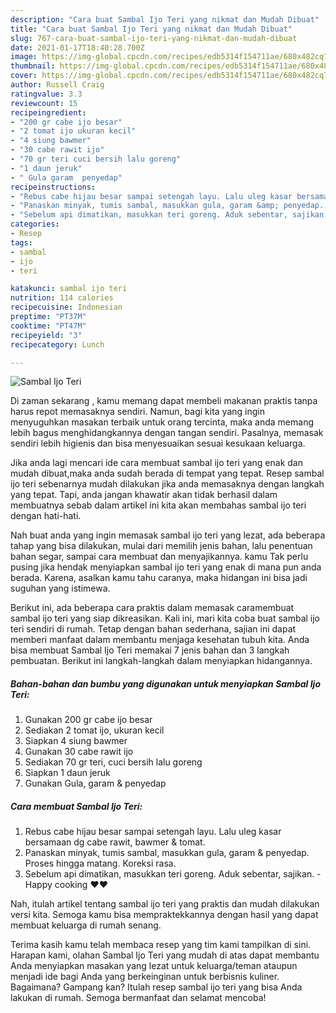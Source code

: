 ```yaml
---
description: "Cara buat Sambal Ijo Teri yang nikmat dan Mudah Dibuat"
title: "Cara buat Sambal Ijo Teri yang nikmat dan Mudah Dibuat"
slug: 767-cara-buat-sambal-ijo-teri-yang-nikmat-dan-mudah-dibuat
date: 2021-01-17T18:40:28.700Z
image: https://img-global.cpcdn.com/recipes/edb5314f154711ae/680x482cq70/sambal-ijo-teri-foto-resep-utama.jpg
thumbnail: https://img-global.cpcdn.com/recipes/edb5314f154711ae/680x482cq70/sambal-ijo-teri-foto-resep-utama.jpg
cover: https://img-global.cpcdn.com/recipes/edb5314f154711ae/680x482cq70/sambal-ijo-teri-foto-resep-utama.jpg
author: Russell Craig
ratingvalue: 3.3
reviewcount: 15
recipeingredient:
- "200 gr cabe ijo besar"
- "2 tomat ijo ukuran kecil"
- "4 siung bawmer"
- "30 cabe rawit ijo"
- "70 gr teri cuci bersih lalu goreng"
- "1 daun jeruk"
- " Gula garam  penyedap"
recipeinstructions:
- "Rebus cabe hijau besar sampai setengah layu. Lalu uleg kasar bersamaan dg cabe rawit, bawmer &amp; tomat."
- "Panaskan minyak, tumis sambal, masukkan gula, garam &amp; penyedap. Proses hingga matang. Koreksi rasa."
- "Sebelum api dimatikan, masukkan teri goreng. Aduk sebentar, sajikan. Happy cooking ❤❤"
categories:
- Resep
tags:
- sambal
- ijo
- teri

katakunci: sambal ijo teri 
nutrition: 114 calories
recipecuisine: Indonesian
preptime: "PT37M"
cooktime: "PT47M"
recipeyield: "3"
recipecategory: Lunch

---
```



![Sambal Ijo Teri](https://img-global.cpcdn.com/recipes/edb5314f154711ae/680x482cq70/sambal-ijo-teri-foto-resep-utama.jpg)

Di zaman  sekarang , kamu memang dapat membeli makanan praktis tanpa harus repot memasaknya sendiri. Namun, bagi kita yang ingin menyuguhkan masakan terbaik untuk orang tercinta, maka anda memang lebih bagus menghidangkannya dengan tangan sendiri. Pasalnya, memasak sendiri lebih higienis dan bisa menyesuaikan sesuai kesukaan keluarga.

Jika anda lagi mencari ide cara membuat sambal ijo teri yang enak dan mudah dibuat,maka anda sudah berada di tempat yang tepat. Resep sambal ijo teri  sebenarnya mudah dilakukan jika anda memasaknya dengan langkah yang tepat. Tapi, anda jangan khawatir akan tidak berhasil dalam membuatnya 
sebab dalam artikel ini kita akan membahas sambal ijo teri dengan hati-hati.  



Nah buat anda yang ingin memasak sambal ijo teri yang lezat, ada beberapa tahap yang bisa dilakukan, mulai dari memilih jenis bahan, lalu penentuan bahan segar, sampai cara membuat dan menyajikannya. kamu Tak perlu pusing jika hendak menyiapkan sambal ijo teri yang enak di mana pun anda berada. Karena, asalkan kamu  tahu caranya, maka hidangan ini bisa jadi suguhan yang istimewa.

Berikut ini, ada beberapa cara praktis  dalam memasak caramembuat sambal ijo teri yang siap dikreasikan. Kali ini, mari kita coba buat sambal ijo teri sendiri di rumah. Tetap dengan bahan sederhana, sajian ini dapat memberi manfaat dalam membantu menjaga kesehatan tubuh kita. Anda bisa membuat Sambal Ijo Teri memakai 7 jenis bahan dan 3 langkah pembuatan. Berikut ini langkah-langkah dalam menyiapkan hidangannya.

<!--inarticleads1-->

##### Bahan-bahan dan bumbu yang digunakan untuk menyiapkan Sambal Ijo Teri:

1. Gunakan 200 gr cabe ijo besar
1. Sediakan 2 tomat ijo, ukuran kecil
1. Siapkan 4 siung bawmer
1. Gunakan 30 cabe rawit ijo
1. Sediakan 70 gr teri, cuci bersih lalu goreng
1. Siapkan 1 daun jeruk
1. Gunakan  Gula, garam &amp; penyedap




<!--inarticleads2-->

##### Cara membuat Sambal Ijo Teri:

1. Rebus cabe hijau besar sampai setengah layu. Lalu uleg kasar bersamaan dg cabe rawit, bawmer &amp; tomat.
1. Panaskan minyak, tumis sambal, masukkan gula, garam &amp; penyedap. Proses hingga matang. Koreksi rasa.
1. Sebelum api dimatikan, masukkan teri goreng. Aduk sebentar, sajikan. - Happy cooking ❤❤




Nah, itulah artikel tentang  sambal ijo teri  yang praktis dan mudah dilakukan versi kita. Semoga kamu bisa mempraktekkannya dengan hasil yang dapat membuat keluarga di rumah senang. 

Terima kasih kamu telah membaca resep yang tim kami tampilkan di sini. Harapan kami, olahan  Sambal Ijo Teri yang mudah di atas dapat membantu Anda menyiapkan masakan yang lezat untuk keluarga/teman ataupun menjadi ide bagi Anda yang berkeinginan untuk berbisnis kuliner. Bagaimana? Gampang kan? Itulah resep sambal ijo teri yang bisa Anda lakukan di rumah. Semoga bermanfaat dan selamat mencoba!

